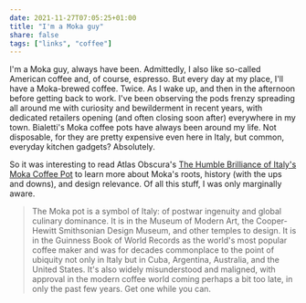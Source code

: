 ```yaml
---
date: 2021-11-27T07:05:25+01:00
title: "I'm a Moka guy"
share: false
tags: ["links", "coffee"]
---
```

I'm a Moka guy, always have been. Admittedly, I also like so-called American
coffee and, of course, espresso. But every day at my place, I'll have
a Moka-brewed coffee. Twice. As I wake up, and then in the afternoon before
getting back to work. I've been observing the pods frenzy spreading all around
me with curiosity and bewilderment in recent years, with dedicated retailers
opening (and often closing soon after) everywhere in my town. Bialetti's Moka
coffee pots have always been around my life. Not disposable, for they are
pretty expensive even here in Italy, but common, everyday kitchen gadgets?
Absolutely.

So it was interesting to read Atlas Obscura's [The Humble Brilliance of Italy's
Moka Coffee Pot][1] to learn more about Moka's roots, history (with the ups and
downs), and design relevance. Of all this stuff, I was only marginally aware.

> The Moka pot is a symbol of Italy: of postwar ingenuity and global culinary
> dominance. It is in the Museum of Modern Art, the Cooper-Hewitt Smithsonian
> Design Museum, and other temples to design. It is in the Guinness Book of
> World Records as the world's most popular coffee maker and was for decades
> commonplace to the point of ubiquity not only in Italy but in Cuba,
> Argentina, Australia, and the United States. It's also widely misunderstood
> and maligned, with approval in the modern coffee world coming perhaps a bit
> too late, in only the past few years. Get one while you can.



 [1]: https://www.atlasobscura.com/articles/make-coffee-moka-pot
 [rss]: https://nicolaiarocci.com/index.xml
 [tw]: http://twitter.com/nicolaiarocci
 [nl]: https://buttondown.email/nicolaiarocci
